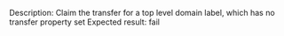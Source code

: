 Description: Claim the transfer for a top level domain label, which has no transfer property set
Expected result: fail